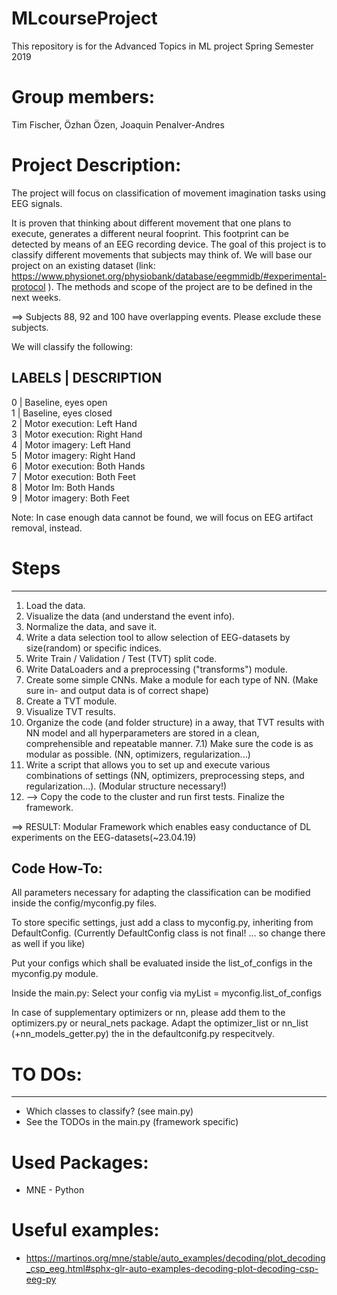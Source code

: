 # MLcourseProject
This repository is for the Advanced Topics in ML project Spring Semester 2019

# Group members: 
Tim Fischer, Özhan Özen, Joaquin Penalver-Andres

# Project Description:
The project will focus on classification of movement imagination tasks using EEG signals. 

It is proven that thinking about different movement that one plans to execute, generates a different neural fooprint. This footprint can be detected by means of an EEG recording device. The goal of this project is to classify different movements that subjects may think of. We will base our project on an existing dataset (link: https://www.physionet.org/physiobank/database/eegmmidb/#experimental-protocol ). The methods and scope of the project are to be defined in the next weeks. 

==> Subjects 88, 92 and 100 have overlapping events. Please exclude these subjects.

We will classify the following:

LABELS	|	DESCRIPTION
------------------------------
0 	|	Baseline, eyes open           
1 	|	Baseline, eyes closed         
2 	|	Motor execution: Left Hand           
3 	|	Motor execution: Right Hand          
4 	|	Motor imagery: Left Hand           
5 	|	Motor imagery: Right Hand          
6 	|	Motor execution: Both Hands          
7 	|	Motor execution: Both Feet           
8 	|	Motor Im: Both Hands          
9 	|	Motor imagery: Both Feet           


Note: In case enough data cannot be found, we will focus on EEG artifact removal, instead.

# Steps
--------

1) Load the data.
2) Visualize the data (and understand the event info).
3) Normalize the data, and save it.
4) Write a data selection tool to allow selection of EEG-datasets by size(random) or specific indices.
5) Write Train / Validation / Test (TVT) split code.
6) Write DataLoaders and a preprocessing ("transforms") module. 
7) Create some simple CNNs. Make a module for each type of NN. (Make sure in- and output data is of correct shape)
8) Create a TVT module.
9) Visualize TVT results.
10) Organize the code (and folder structure) in a away, that TVT results with NN model and all hyperparameters
   are stored in a clean, comprehensible and repeatable manner.
	7.1) Make sure the code is as modular as possible. (NN, optimizers, regularization...)
11) Write a script that allows you to set up and execute various combinations of settings (NN, optimizers, preprocessing steps, and regularization...).
   (Modular structure necessary!)
12) --> Copy the code to the cluster and run first tests. Finalize the framework.

==> RESULT: Modular Framework which enables easy conductance of DL experiments on the EEG-datasets(~23.04.19)

Code How-To:
-------------
All parameters necessary for adapting the classification can be modified inside the config/myconfig.py files.

To store specific settings, just add a class to myconfig.py, inheriting from DefaultConfig.
(Currently DefaultConfig class is not final! ... so change there as well if you like)

Put your configs which shall be evaluated inside the list_of_configs in the myconfig.py module.
	
Inside the main.py: Select your config via myList = myconfig.list_of_configs

In case of supplementary optimizers or nn, please add them to the optimizers.py or neural_nets package. Adapt the optimizer_list or nn_list (+nn_models_getter.py) the  in the defaultconifg.py respecitvely.


# TO DOs:
---------
- Which classes to classify? (see main.py)
- See the TODOs in the main.py (framework specific)

# Used Packages:

- MNE - Python

# Useful examples:

- https://martinos.org/mne/stable/auto_examples/decoding/plot_decoding_csp_eeg.html#sphx-glr-auto-examples-decoding-plot-decoding-csp-eeg-py
